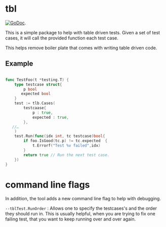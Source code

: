 # tbl

[![GoDoc](https://godoc.org/github.com/gdey/tbl?status.svg)](https://godoc.org/github.com/gdey/tbl).

This is a simple package to help with table driven tests. Given a set
of test cases, it will call the provided function each test case.

This helps remove boiler plate that comes with writing table driven code.


## Example

```go

func TestFoo(t *testing.T) {
    type testcase struct{
        p bool
       expected bool
    }
    test := tlb.Cases(
        testcaase{
            p : true,
            expected : true,
        },
   //…
    )
    test.Run(func(idx int, tc testcase)bool{
        if foo.IsGood(tc.p) != tc.expected  {
            t.Errorf("Test %v failed",idx)
        }
        return true // Run the next test case.
    })
}
```

# command line flags

In addition, the tool adds a new command line flag to help with debugging.

`--tblTest.RunOrder` : Allows one to specify the testcases's and the order they should run in.
This is usually helpful, when you are trying to fix one failing test, that you want to keep running
over and over again.